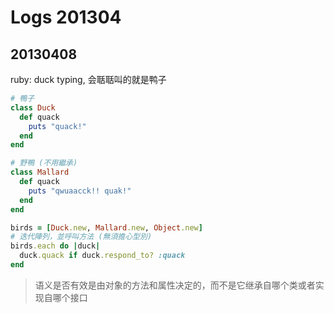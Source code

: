 Logs 201304
===========

20130408
--------
ruby: duck typing, 会聒聒叫的就是鸭子
```ruby
# 鴨子
class Duck
  def quack
    puts "quack!"
  end
end

# 野鴨 (不用繼承)
class Mallard
  def quack
    puts "qwuaacck!! quak!"
  end
end

birds = [Duck.new, Mallard.new, Object.new]
# 迭代陣列，並呼叫方法 (無須擔心型別)
birds.each do |duck|
  duck.quack if duck.respond_to? :quack
end
```
> 语义是否有效是由对象的方法和属性决定的，而不是它继承自哪个类或者实现自哪个接口
